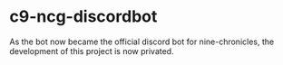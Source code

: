 # c9-ncg-discordbot

As the bot now became the official discord bot for nine-chronicles, the development of this project is now privated.
